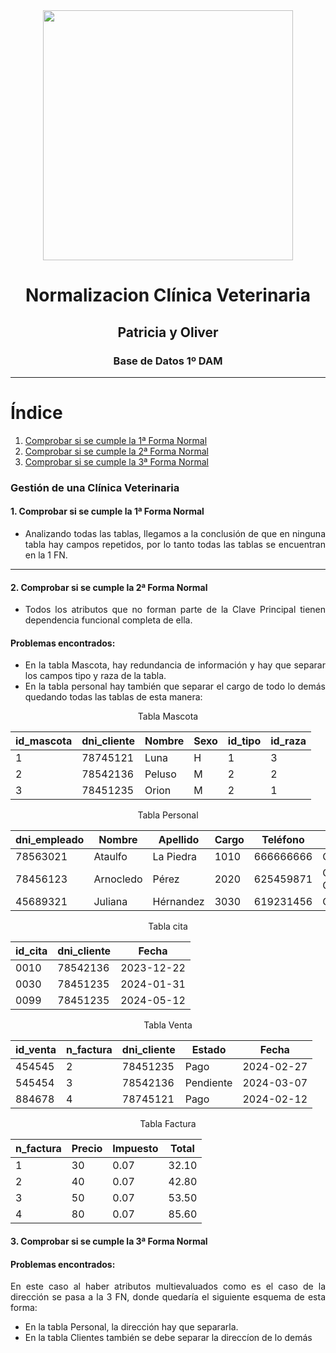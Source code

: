 
<div align="justify">


<div align="center">   
<img src=https://videlcloud.files.wordpress.com/2017/01/formasnormalesbd.png width="400px">
</div>
  




<div align="center">
  
# __Normalizacion Clínica Veterinaria__ 
## Patricia y Oliver
### Base de Datos 1º DAM
 
</div>

---

# Índice  
  
1. [Comprobar si se cumple la 1ª Forma Normal](#id1) 
2. [Comprobar si se cumple la 2ª Forma Normal](#id2) 
3. [Comprobar si se cumple la 3ª Forma Normal](#id3) 
  
  
### Gestión de una Clínica Veterinaria
  
#### 1. Comprobar si se cumple la 1ª Forma Normal<a name="id1"></a> 
  
- Analizando todas las tablas, llegamos a la conclusión de que en ninguna tabla hay campos repetidos, por lo tanto todas las tablas se encuentran en la 1 FN.

---  
  
#### 2. Comprobar si se cumple la 2ª Forma Normal<a name="id2"></a>
  
- Todos los atributos que no forman parte de la Clave Principal tienen dependencia funcional completa de ella.

  
 #### Problemas encontrados:
  
  - En la tabla Mascota, hay redundancia de información y hay que separar los campos tipo y raza de la tabla.
  - En la tabla personal hay también que separar el cargo de todo lo demás quedando todas las tablas de esta manera:
  
  
  <div align="center">
  Tabla Mascota
  
  | id_mascota | dni_cliente | Nombre | Sexo | id_tipo | id_raza |
|------------|-------------|--------|------|---------|---------|
| 1          | 78745121    | Luna   | H    | 1       | 3       |
| 2          | 78542136    | Peluso | M    | 2       | 2       |
| 3          | 78451235    | Orion  | M    | 2       | 1       |
    
    
    
 Tabla Personal
    
| dni_empleado | Nombre    | Apellido  | Cargo | Teléfono  | Calle           |
|--------------|-----------|-----------|-------|-----------|-----------------|
| 78563021     | Ataulfo   | La Piedra | 1010  | 666666666 | C/ No quiero    |
| 78456123     | Arnocledo | Pérez     | 2020  | 625459871 | C/ QUIEROACABAR |
| 45689321     | Juliana   | Hérnandez | 3030  | 619231456 | C/ PIEDAD       |
    
 Tabla cita

 | id_cita | dni_cliente | Fecha      |
|---------|-------------|------------|
| 0010    | 78542136    | 2023-12-22 |
| 0030    | 78451235    | 2024-01-31 |
| 0099    | 78451235    | 2024-05-12 |   
 
 
Tabla Venta
    
| id_venta | n_factura | dni_cliente | Estado    | Fecha      |
|----------|-----------|-------------|-----------|------------|
| 454545   | 2         | 78451235    | Pago      | 2024-02-27 |
| 545454   | 3         | 78542136    | Pendiente | 2024-03-07 |
| 884678   | 4         | 78745121    | Pago      | 2024-02-12 |
    
Tabla Factura
    
| n_factura | Precio | Impuesto | Total |
|-----------|--------|----------|-------|
| 1         | 30     | 0.07     | 32.10 |
| 2         | 40     | 0.07     | 42.80 |
| 3         | 50     | 0.07     | 53.50 |
| 4         | 80     | 0.07     | 85.60 |    

    
    
   
 
    
    
    
    
    
  </div>
  
  
  
 
  
  


  
  
  
  
  
  
  
#### 3. Comprobar si se cumple la 3ª Forma Normal<a name="id3"></a>
  
   #### Problemas encontrados:
  
  En este caso al haber atributos multievaluados como es el caso de la dirección se pasa a la 3 FN, donde quedaría el siguiente esquema de esta forma:
  
  
  - En la tabla Personal, la dirección hay que separarla.
  - En la tabla Clientes también se debe separar la direccíon de lo demás 
  
